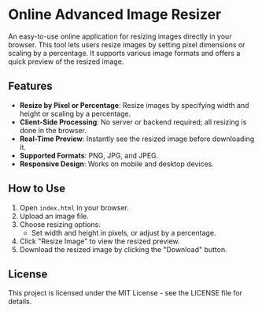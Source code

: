 # Online Advanced Image Resizer

An easy-to-use online application for resizing images directly in your browser. This tool lets users resize images by setting pixel dimensions or scaling by a percentage. It supports various image formats and offers a quick preview of the resized image.

## Features

- **Resize by Pixel or Percentage**: Resize images by specifying width and height or scaling by a percentage.
- **Client-Side Processing**: No server or backend required; all resizing is done in the browser.
- **Real-Time Preview**: Instantly see the resized image before downloading it.
- **Supported Formats**: PNG, JPG, and JPEG.
- **Responsive Design**: Works on mobile and desktop devices.

## How to Use

1. Open `index.html` in your browser.
2. Upload an image file.
3. Choose resizing options:
   - Set width and height in pixels, or adjust by a percentage.
4. Click "Resize Image" to view the resized preview.
5. Download the resized image by clicking the "Download" button.

## License

This project is licensed under the MIT License - see the LICENSE file for details.
